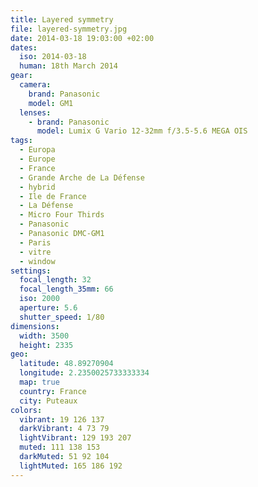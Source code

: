 ```yaml
---
title: Layered symmetry
file: layered-symmetry.jpg
date: 2014-03-18 19:03:00 +02:00
dates:
  iso: 2014-03-18
  human: 18th March 2014
gear:
  camera:
    brand: Panasonic
    model: GM1
  lenses:
    - brand: Panasonic
      model: Lumix G Vario 12-32mm f/3.5-5.6 MEGA OIS
tags:
  - Europa
  - Europe
  - France
  - Grande Arche de La Défense
  - hybrid
  - Ile de France
  - La Défense
  - Micro Four Thirds
  - Panasonic
  - Panasonic DMC-GM1
  - Paris
  - vitre
  - window
settings:
  focal_length: 32
  focal_length_35mm: 66
  iso: 2000
  aperture: 5.6
  shutter_speed: 1/80
dimensions:
  width: 3500
  height: 2335
geo:
  latitude: 48.89270904
  longitude: 2.2350025733333334
  map: true
  country: France
  city: Puteaux
colors:
  vibrant: 19 126 137
  darkVibrant: 4 73 79
  lightVibrant: 129 193 207
  muted: 111 138 153
  darkMuted: 51 92 104
  lightMuted: 165 186 192
---
```



